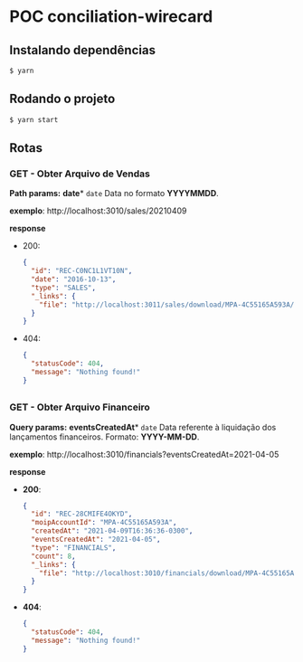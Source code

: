 # POC conciliation-wirecard


## Instalando dependências
```bash
$ yarn
```

## Rodando o projeto
```bash
$ yarn start
```

## Rotas

### GET - Obter Arquivo de Vendas
**Path params:**
**date*** ```date```
Data no formato **YYYYMMDD**.

**exemplo**: http://localhost:3010/sales/20210409


**response**

- 200:
  ```json
  {
    "id": "REC-C0NC1L1VT10N",
    "date": "2016-10-13",
    "type": "SALES",
    "_links": {
      "file": "http://localhost:3011/sales/download/MPA-4C55165A593A/20210409/REC-DTL53BYBVCGV.json"
    }
  }
  ```
- 404:
  ```json
  {
    "statusCode": 404,
    "message": "Nothing found!"
  }
  ```


##

### GET - Obter Arquivo Financeiro
**Query params:**
**eventsCreatedAt*** ```date```
Data referente à liquidação dos lançamentos financeiros. Formato: **YYYY-MM-DD**.

**exemplo**: http://localhost:3010/financials?eventsCreatedAt=2021-04-05

**response**

- **200**:
  ```json
  {
    "id": "REC-28CMIFE4OKYD",
    "moipAccountId": "MPA-4C55165A593A",
    "createdAt": "2021-04-09T16:36:36-0300",
    "eventsCreatedAt": "2021-04-05",
    "type": "FINANCIALS",
    "count": 8,
    "_links": {
      "file": "http://localhost:3010/financials/download/MPA-4C55165A593A/2021-04-05/REC-28CMIFE4OKYD.json"
    }
  }
  ```
- **404**:
  ```json
  {
    "statusCode": 404,
    "message": "Nothing found!"
  }
  ```